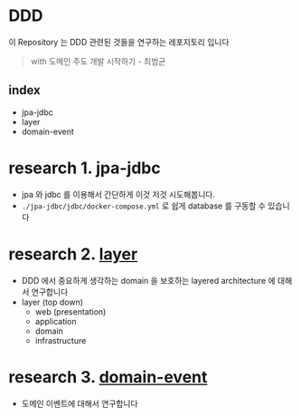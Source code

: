 # DDD

이 Repository 는 DDD 관련된 것들을 연구하는 레포지토리 입니다

> with 도메인 주도 개발 시작하기 - 최범균

## index

- jpa-jdbc
- layer
- domain-event

# **research 1.** jpa-jdbc

- jpa 와 jdbc 를 이용해서 간단하게 이것 저것 시도해봅니다.
- `./jpa-jdbc/jdbc/docker-compose.yml` 로 쉽게 database 를 구동할 수 있습니다 

# **research 2.** [layer](https://github.com/my-research/ddd/tree/master/layer)

- DDD 에서 중요하게 생각하는 domain 을 보호하는 layered architecture 에 대해서 연구합니다
- layer (top down)
  - web (presentation)
  - application
  - domain
  - infrastructure

# **research 3.** [domain-event](https://github.com/my-research/ddd/tree/master/domain-event)

- 도메인 이벤트에 대해서 연구합니다
